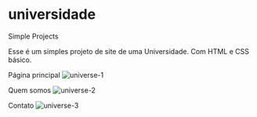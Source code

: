 # universidade
Simple Projects

Esse é um simples projeto de site de uma Universidade. Com HTML e CSS básico. 

Página principal
![universe-1](https://user-images.githubusercontent.com/34645647/76707656-d79ee680-66cf-11ea-993e-83c1e9ebecbb.png)


Quem somos
![universe-2](https://user-images.githubusercontent.com/34645647/76707676-fef5b380-66cf-11ea-9cc8-aa205bb34af3.png)


Contato
![universe-3](https://user-images.githubusercontent.com/34645647/76707677-02893a80-66d0-11ea-82e2-978fcc2f3220.png)
